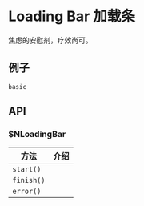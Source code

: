 # Loading Bar 加载条
焦虑的安慰剂，疗效尚可。
## 例子
```demo
basic
```
## API
### $NLoadingBar
|方法|介绍|
|-|-|
|`start()`||
|`finish()`||
|`error()`||
